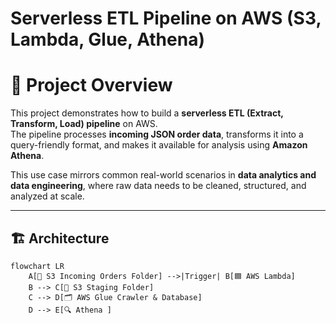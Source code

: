 # Serverless ETL Pipeline on AWS (S3, Lambda, Glue, Athena)

# 📖 Project Overview
This project demonstrates how to build a **serverless ETL (Extract, Transform, Load) pipeline** on AWS.  
The pipeline processes **incoming JSON order data**, transforms it into a query-friendly format, and makes it available for analysis using **Amazon Athena**.  

This use case mirrors common real-world scenarios in **data analytics and data engineering**, where raw data needs to be cleaned, structured, and analyzed at scale.  

---

## 🏗️ Architecture

```mermaid
flowchart LR
    A[📂 S3 Incoming Orders Folder] -->|Trigger| B[🟦 AWS Lambda]
    B --> C[📂 S3 Staging Folder]
    C --> D[🗂️ AWS Glue Crawler & Database]
    D --> E[🔍 Athena ]
